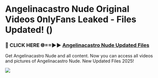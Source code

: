 # Angelinacastro Nude Original Videos 0nlyFans Leaked - Files Updated! ()

<h3>🔴 CLICK HERE 🌐==►► <a href="https://tinyurl.com/leaks-videos" rel="nofollow">Angelinacastro Nude Updated Files</a></h3>

Get Angelinacastro Nude and all content. Now you can access all videos and pictures of Angelinacastro Nude. New Updated Files 2025!

[![](https://i.imgur.com/KQgVmj3.gif)](https://tinyurl.com/leaks-videos)
